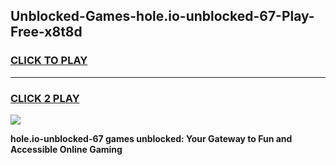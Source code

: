 
## Unblocked-Games-hole.io-unblocked-67-Play-Free-x8t8d
<h3>
<a href="https://premium76.site?title=hole.io-unblocked-67&ref=12A">CLICK TO PLAY</a></h3>
<hr>

<h3>
<a href="https://premium76.site?title=hole.io-unblocked-67&ref=12A">CLICK 2 PLAY</a>
  
</h3>

<a href="https://premium76.site?title=hole.io-unblocked-67&ref=12A"><img src="https://clearcache.store/games.png"></a>


**hole.io-unblocked-67 games unblocked: Your Gateway to Fun and Accessible Online Gaming**
